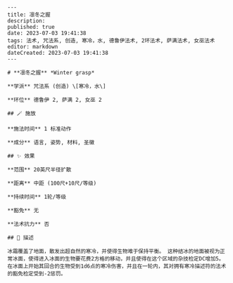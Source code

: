 
    ---
    title: 凛冬之握
    description: 
    published: true
    date: 2023-07-03 19:41:38
    tags: 法术, 咒法系, 创造, 寒冷，水, 德鲁伊法术, 2环法术, 萨满法术, 女巫法术
    editor: markdown
    dateCreated: 2023-07-03 19:41:38
    ---

    # **凛冬之握** *Winter grasp*

    **学派** 咒法系 (创造) \[寒冷，水\] 

    **环位** 德鲁伊 2, 萨满 2, 女巫 2

    ## 🪄 施放

    **施法时间** 1 标准动作

    **成分** 语言, 姿势, 材料, 圣徽

    ## ✨ 效果  

    **范围** 20英尺半径扩散

    **距离** 中距 (100尺+10尺/等级)  

    **持续时间** 1轮/等级 

    **豁免** 无

    **法术抗力** 否

    ## 📖 描述

    冰霜覆盖了地面，散发出超自然的寒冷，并使得生物难于保持平衡。 这种结冰的地面被视为正常冰面，使得进入冰面的生物要花费2方格的移动，并且使得在这个区域的杂技检定DC增加5。在冰面上开始其回合的生物受到1d6点的寒冷伤害，并且在一轮内，其对拥有寒冷描述符的法术的豁免检定受到-2惩罚。
    